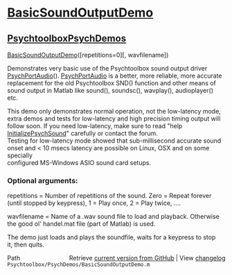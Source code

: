 # [BasicSoundOutputDemo](BasicSoundOutputDemo)
## [Psychtoolbox](Psychtoolbox)[PsychDemos](PsychDemos)

[BasicSoundOutputDemo](BasicSoundOutputDemo)([repetitions=0][, wavfilename])  
  
Demonstrates very basic use of the Psychtoolbox sound output driver  
[PsychPortAudio](PsychPortAudio)(). [PsychPortAudio](PsychPortAudio) is a better, more reliable, more accurate  
replacement for the old Psychtoolbox SND() function and other means of  
sound output in Matlab like sound(), soundsc(), wavplay(), audioplayer()  
etc.  
  
This demo only demonstrates normal operation, not the low-latency mode,  
extra demos and tests for low-latency and high precision timing output will  
follow soon. If you need low-latency, make sure to read "help  
[InitializePsychSound](InitializePsychSound)" carefully or contact the forum.  
Testing for low-latency mode showed that sub-millisecond accurate sound  
onset and < 10 msecs latency are possible on Linux, OSX and on some specially  
configured MS-Windows ASIO sound card setups.  
  
  
### Optional arguments:  
  
repetitions = Number of repetitions of the sound. Zero = Repeat forever  
(until stopped by keypress), 1 = Play once, 2 = Play twice, ....  
  
wavfilename = Name of a .wav sound file to load and playback. Otherwise  
the good ol' handel.mat file (part of Matlab) is used.  
  
The demo just loads and plays the soundfile, waits for a keypress to stop  
it, then quits.  




<div class="code_header" style="text-align:right;">
  <span style="float:left;">Path&nbsp;&nbsp;</span> <span class="counter">Retrieve <a href=
  "https://raw.github.com/Psychtoolbox-3/Psychtoolbox-3/beta/Psychtoolbox/PsychDemos/BasicSoundOutputDemo.m">current version from GitHub</a> | View <a href=
  "https://github.com/Psychtoolbox-3/Psychtoolbox-3/commits/beta/Psychtoolbox/PsychDemos/BasicSoundOutputDemo.m">changelog</a></span>
</div>
<div class="code">
  <code>Psychtoolbox/PsychDemos/BasicSoundOutputDemo.m</code>
</div>

